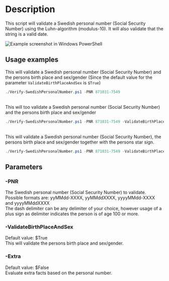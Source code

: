 # Description #

This script will validate a Swedish personal number (Social Security Number) using the Luhn-algorithm (modulus-10). It will also validate that the string is a valid date.

![Example screenshot in Windows PowerShell](../images/powershell_cWVCzeLFKc.png "Example screenshot in Windows PowerShell")

## Usage examples ##

This will validate a Swedish personal number (Social Security Number) and the persons birth place and sex/gender (Since the default value for the parameter `ValidateBirthPlaceAndSex` is `$True`)

```powershell
./Verify-SwedishPersonalNumber.ps1 -PNR 871031-7549
```

\
This will too validate a Swedish personal number (Social Security Number) and the persons birth place and sex/gender

```powershell
./Verify-SwedishPersonalNumber.ps1 -PNR 871031-7549 -ValidateBirthPlaceAndSex:$true
```

\
This will validate a Swedish personal number (Social Security Number), the persons birth place and sex/gender together with the persons star sign.

```powershell
./Verify-SwedishPersonalNumber.ps1 -PNR 871031-7549 -ValidateBirthPlaceAndSex:$true -ExtraFacts:$true 
```

## Parameters ##

### **-PNR** ###

The Swedish personal number (Social Security Number) to validate. \
Possible formats are: yyMMdd-XXXX, yyMMddXXXX, yyyyMMdd-XXXX and yyyyMMddXXXX\
The dash delimiter can be any delimiter of your choice, however usage of a plus sign as delimiter indicates the person is of age 100 or more.  

### **-ValidateBirthPlaceAndSex** ###

Default value: $True \
This will validate the persons birth place and sex/gender.

### **-Extra** ###

Default value: $False \
Evaluate extra facts based on the personal number.
